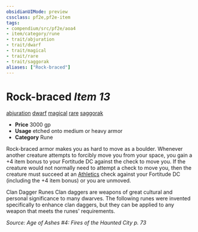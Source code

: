 ```yaml
---
obsidianUIMode: preview
cssclass: pf2e,pf2e-item
tags:
- compendium/src/pf2e/aoa4
- item/category/rune
- trait/abjuration
- trait/dwarf
- trait/magical
- trait/rare
- trait/saggorak
aliases: ["Rock-braced"]
---
```

# Rock-braced *Item 13*  
[abjuration](../../../rules/traits/abjuration.md)  [dwarf](../../../rules/traits/dwarf.md)  [magical](../../../rules/traits/magical.md)  [rare](../../../rules/traits/rare.md)  [saggorak](../../../rules/traits/saggorak-aoa4.md)  

- **Price** 3000 gp
- **Usage** etched onto medium or heavy armor
- **Category** Rune

Rock-braced armor makes you as hard to move as a boulder. Whenever another creature attempts to forcibly move you from your space, you gain a +4 item bonus to your Fortitude DC against the check to move you. If the creature would not normally need to attempt a check to move you, then the creature must succeed at an [Athletics](../../skills.md#Athletics) check against your Fortitude DC (including the +4 item bonus) or you are unmoved.

Clan Dagger Runes Clan daggers are weapons of great cultural and personal significance to many dwarves. The following runes were invented specifically to enhance clan daggers, but they can be applied to any weapon that meets the runes' requirements.

*Source: Age of Ashes #4: Fires of the Haunted City p. 73*
